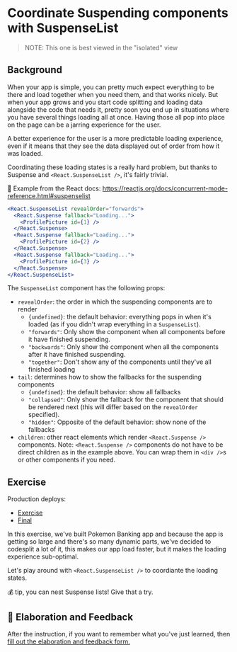 # Coordinate Suspending components with SuspenseList

> NOTE: This one is best viewed in the "isolated" view

## Background

When your app is simple, you can pretty much expect everything to be there and
load together when you need them, and that works nicely. But when your app grows
and you start code splitting and loading data alongside the code that needs it,
pretty soon you end up in situations where you have several things loading all
at once. Having those all pop into place on the page can be a jarring experience
for the user.

A better experience for the user is a more predictable loading experience, even
if it means that they see the data displayed out of order from how it was
loaded.

Coordinating these loading states is a really hard problem, but thanks to
Suspense and `<React.SuspenseList />`, it's fairly trivial.

📜 Example from the React docs:
https://reactjs.org/docs/concurrent-mode-reference.html#suspenselist

```jsx
<React.SuspenseList revealOrder="forwards">
  <React.Suspense fallback="Loading...">
    <ProfilePicture id={1} />
  </React.Suspense>
  <React.Suspense fallback="Loading...">
    <ProfilePicture id={2} />
  </React.Suspense>
  <React.Suspense fallback="Loading...">
    <ProfilePicture id={3} />
  </React.Suspense>
</React.SuspenseList>
```

The `SuspenseList` component has the following props:

- `revealOrder`: the order in which the suspending components are to render
  - `{undefined}`: the default behavior: everything pops in when it's loaded (as
    if you didn't wrap everything in a `SuspenseList`).
  - `"forwards"`: Only show the component when all components before it have
    finished suspending.
  - `"backwards"`: Only show the component when all the components after it have
    finished suspending.
  - `"together"`: Don't show any of the components until they've all finished
    loading
- `tail`: determines how to show the fallbacks for the suspending components
  - `{undefined}`: the default behavior: show all fallbacks
  - `"collapsed"`: Only show the fallback for the component that should be
    rendered next (this will differ based on the `revealOrder` specified).
  - `"hidden"`: Opposite of the default behavior: show none of the fallbacks
- `children`: other react elements which render `<React.Suspense />` components.
  Note: `<React.Suspense />` components do not have to be direct children as in
  the example above. You can wrap them in `<div />`s or other components if you
  need.

## Exercise

Production deploys:

- [Exercise](https://react-suspense.netlify.app/isolated/exercise/07.js)
- [Final](https://react-suspense.netlify.app/isolated/final/07.js)

In this exercise, we've built Pokemon Banking app and because the app is getting
so large and there's so many dynamic parts, we've decided to codesplit a lot of
it, this makes our app load faster, but it makes the loading experience
sub-optimal.

Let's play around with `<React.SuspenseList />` to coordiante the loading
states.

💰 tip, you can nest Suspense lists! Give that a try.

## 🦉 Elaboration and Feedback

<div>
<span>After the instruction, if you want to remember what you've just learned, then </span>
<a rel="noopener noreferrer" target="_blank" href="https://ws.kcd.im/?ws=React%20Suspense%20%F0%9F%94%80&e=07%3A%20Coordinate%20Suspending%20components%20with%20SuspenseList&em=">
  fill out the elaboration and feedback form.
</a>
</div>
